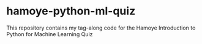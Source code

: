 # hamoye-python-ml-quiz

This repository contains my tag-along code for the Hamoye Introduction to Python for Machine Learning Quiz
